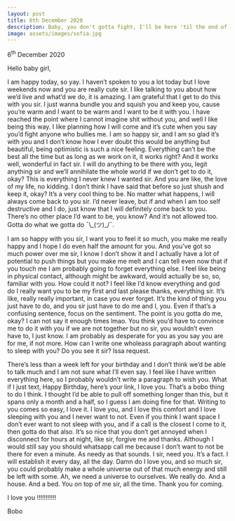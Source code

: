 ```yaml
---
layout: post
title: 6th December 2020
description: Baby, you don't gotta fight, I'll be here 'til the end of time, Wishin' that you were mine, pull you in, it's alright, I think we could do it if we tried, If only to say you're mine
image: assets/images/sofia.jpg
---
```


6<sup>th</sup> December 2020

Hello baby girl,

I am happy today, so yay. I haven’t spoken to you a lot today but I love weekends now and you are really cute sir. I like talking to you about how we’d live and what’d we do, it is amazing. I am grateful that I get to do this with you sir. I just wanna bundle you and squish you and keep you, cause you’re warm and I want to be warm and I want to be it with you. I have reached the point where I cannot imagine shit without you, and well I like being this way. I like planning how I will come and it’s cute when you say you’d fight anyone who bullies me. I am so happy sir, and I am so glad it’s with you and I don’t know how I ever doubt this would be anything but beautiful, being optimistic is such a nice feeling. Everything can’t be the best all the time but as long as we work on it, it works right? And it works well, wonderful in fact sir. I will do anything to be there with you, legit anything sir and we’ll annihilate the whole world if we don’t get to do it, okay? This is everything I never knew I wanted sir. And you are like, the love of my life, no kidding. I don’t think I have said that before so just shush and keep it, okay? It’s a very cool thing to be. No matter what happens, I will always come back to you sir. I’d never leave, but if and when I am too self destructive and I do, just know that I will definitely come back to you. There’s no other place I’d want to be, you know? And it’s not allowed too. Gotta do what we gotta do ¯\\_(ツ)\_/¯.

I am so happy with you sir, I want you to feel it so much, you make me really happy and I hope I do even half the amount for you. And you’ve got so much power over me sir, I know I don’t show it and I actually have a lot of potential to push things but you make me melt and I can tell even now that if you touch me I am probably going to forget everything else. I feel like being in physical contact, although might be awkward, would actually be so, so, familiar with you. How could it not? I feel like I’d know everything and god do I really want you to be my first and last please thanks, everything sir. It’s like, really really important, in case you ever forget. It’s the kind of thing you just have to do, and you sir just have to do me and I, you. Even if that’s a confusing sentence, focus on the sentiment. The point is you gotta do me, okay? I can not say it enough times lmao. You think you’d have to convince me to do it with you if we are not together but no sir, you wouldn’t even have to, I just know. I am probably as desperate for you as you say you are for me, if not more. How can I write one wholeass paragraph about wanting to sleep with you? Do you see it sir? Issa request.

There’s less than a week left for your birthday and I don’t think we’d be able to talk much and I am not sure what I’ll even say. I feel like I have written everything here, so I probably wouldn’t write a paragraph to wish you. What if I just text, Happy Birthday, here’s your link, I love you. That’s a bobo thing to do I think. I thought I’d be able to pull off something longer than this, but it spans only a month and a half, so I guess I am doing fine for that. Writing to you comes so easy, I love it. I love you, and I love this comfort and I love sleeping with you and I never want to not. Even if you think I want space I don’t ever want to not sleep with you, and if a call is the closest I come to it, then gotta do that also. It’s so nice that you don’t get annoyed when I disconnect for hours at night, like sir, forgive me and thanks. Although I would still say you should whatsapp call me because I don’t want to not be there for even a minute. As needy as that sounds. I sir, need you. It’s a fact. I will establish it every day, all the day. Damn do I love you, and so much sir, you could probably make a whole universe out of that much energy and still be left with some. Ah, we need a universe to ourselves. We really do. And a house. And a bed. You on top of me sir, all the time. Thank you for coming.

I love you !!!!!!!!!!!

Bobo
